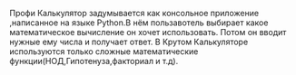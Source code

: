 Профи Калькулятор задумывается как консольное приложение ,написанное на языке Python.В нём пользавотель выбирает какое математическое вычисление он хочет использовать.
Потом он вводит нужные ему числа и получает ответ.
В Крутом Калькуляторе используются только сложные математические функции(НОД,Гипотенуза,факториал и т.д).
